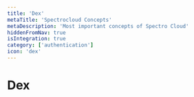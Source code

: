 ```yaml
---
title: 'Dex'
metaTitle: 'Spectrocloud Concepts'
metaDescription: 'Most important concepts of Spectro Cloud'
hiddenFromNav: true
isIntegration: true
category: ['authentication']
icon: 'dex'
---
```


# Dex
